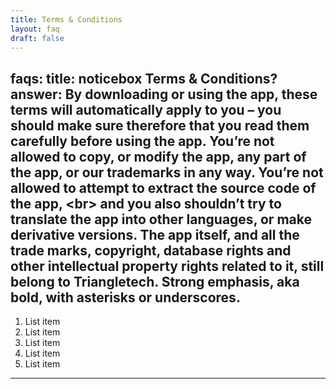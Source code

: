 ```yaml
---
title: Terms & Conditions
layout: faq
draft: false
---
```

faqs:
  title: noticebox Terms & Conditions?
  answer: By downloading or using the app, these terms will automatically apply to you – you should make sure therefore that you read them carefully before using the app. You’re not allowed to copy, or modify the app, any part of the app, or our trademarks in any way. You’re not allowed to attempt to extract the source code of the app, &lt;br&gt;  and you also shouldn’t try to translate the app into other languages, or make derivative versions. The app itself, and all the trade marks, copyright, database rights and other intellectual property rights related to it, still belong to Triangletech. Strong emphasis, aka bold, with **asterisks** or __underscores__.
---
  1. List item
  2. List item
  3. List item
  4. List item
  5. List item
---
